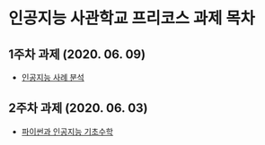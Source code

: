 # 인공지능 사관학교 프리코스 과제 목차

## 1주차 과제 (2020. 06. 09)
* [인공지능 사례 분석](https://github.com/Park-DongHo/AI/blob/master/1%EC%A3%BC%EC%B0%A8%EA%B3%BC%EC%A0%9C.ipynb)

## 2주차 과제 (2020. 06. 03)
* [파이썬과 인공지능 기초수학](https://github.com/Park-DongHo/AI/blob/master/2%EC%A3%BC%EC%B0%A8%EA%B3%BC%EC%A0%9C.ipynb)
